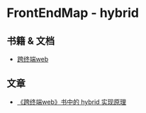 # FrontEndMap - hybrid

## 书籍 & 文档

- [跨终端web](http://item.jd.com/11483968.html)

## 文章

- [《跨终端web》书中的 hybrid 实现原理](http://wangfupeng.coding.me/share/2016/08/23/simple-hybrid-introduction.html)
